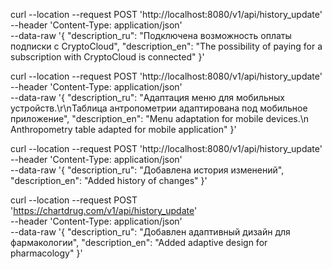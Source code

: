 curl --location --request POST 'http://localhost:8080/v1/api/history_update' \
--header 'Content-Type: application/json' \
--data-raw '{
"description_ru": "Подключена возможность оплаты подписки  с CryptoCloud",
"description_en": "The possibility of paying for a subscription with CryptoCloud is connected"
}'

curl --location --request POST 'http://localhost:8080/v1/api/history_update' \
--header 'Content-Type: application/json' \
--data-raw '{
"description_ru": "Адаптация меню для мобильных устройств.\r\nТаблица антропометрии адаптирована под мобильное приложение",
"description_en": "Menu adaptation for mobile devices.\n Anthropometry table adapted for mobile application"
}'

curl --location --request POST 'http://localhost:8080/v1/api/history_update' \
--header 'Content-Type: application/json' \
--data-raw '{
"description_ru": "Добавлена история изменений",
"description_en": "Added history of changes"
}'

curl --location --request POST 'https://chartdrug.com/v1/api/history_update' \
--header 'Content-Type: application/json' \
--data-raw '{
"description_ru": "Добавлен адаптивный дизайн для фармакологии",
"description_en": "Added adaptive design for pharmacology"
}'